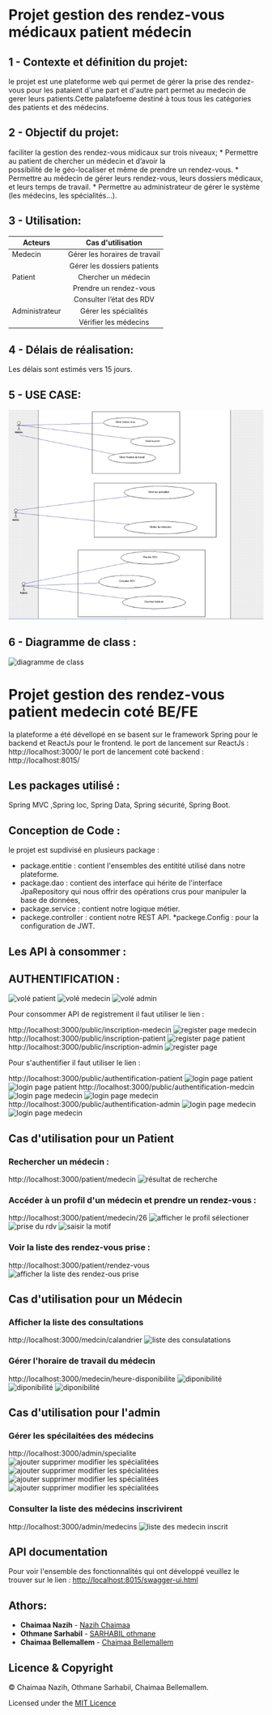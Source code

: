 # Projet gestion des rendez-vous médicaux patient médecin
## 1 - Contexte et définition du projet:

le projet est une plateforme web qui permet de gérer la prise des rendez-vous pour les pataient d'une part et d'autre part permet au medecin de gerer leurs patients.Cette palatefoeme destiné à tous tous les catégories des patients et des médecins.

## 2 - Objectif du projet:

faciliter la gestion des rendez-vous midicaux sur trois niveaux;
	* Permettre au patient de chercher un médecin et d’avoir la  
	  possibilité de le géo-localiser et même de prendre un rendez-vous.
	* Permettre au médecin de gérer leurs rendez-vous, leurs dossiers
	  médicaux, et leurs temps de travail.
	* Permettre au administrateur de gérer le système (les médecins, les
	  spécialités...).

## 3 - Utilisation:

| Acteurs       | Cas d'utilisation             | 
| ------------- |:-----------------------------:| 
| Medecin       | Gérer les horaires de travail |
|               | Gérer les dossiers patients   |  
| Patient       | Chercher un médecin           |
|               | Prendre un rendez-vous        |
|               | Consulter l’état des RDV      |
| Administrateur| Gérer les spécialités         |
|               | Vérifier les médecins         |

## 4 - Délais de réalisation:

Les délais sont estimés vers 15 jours.

## 5 - USE CASE:

![cas d’utilisation géneral](screenshots/genrale.png)

## 6 - Diagramme de class :

![diagramme de class](DigrClass.png)

# Projet gestion des rendez-vous patient medecin coté BE/FE

la plateforme a été dévellopé en se basent sur le framework Spring pour le backend et ReactJs pour le frontend.
le port de lancement sur ReactJs :  http://localhost:3000/
le port de lancement coté backend : http://localhost:8015/

## Les packages utilisé :

Spring MVC ,Spring Ioc, Spring Data, Spring sécurité, Spring Boot.

## Conception de Code :

le projet est supdivisé en plusieurs package :
* package.entitie : contient l'ensembles des entitité utilisé dans notre plateforme.
* package.dao : contient des interface qui hérite de l'interface JpaRepository qui nous offrir des opérations crus  pour manipuler la base de données,
* package.service : contient notre logique métier.
* packege.controller : contient notre REST API.
*packege.Config : pour la configuration de JWT.

## Les API à consommer :

## AUTHENTIFICATION :
![volé patient](Patient.png)
![volé medecin](Medcin.png)
![volé admin](Admin1.png)

Pour consommer API de registrement il faut utiliser le lien :

http://localhost:3000/public/inscription-medecin
![register page medecin](InscriptionMedcin.png)
http://localhost:3000/public/inscription-patient
![register page patient](InscriptionPatient4.PNG)
http://localhost:3000/public/inscription-admin
![register page ](Admin3.PNG)



Pour s'authentifier il faut utiliser le lien :

 
http://localhost:3000/public/authentification-patient
![login page patient](LoginPatient.png)
![login page patient](PageLoginPatient.png)
http://localhost:3000/public/authentification-medcin
![login page medecin](LoginMedcin.png)
![login page medecin](dashboardmedecin.png)
http://localhost:3000/public/authentification-admin
![login page medecin](Admin2.PNG)
![login page medecin](Admin4.PNG)

## Cas d'utilisation pour un Patient
### Rechercher un médecin :

http://localhost:3000/patient/medecin
![résultat de recherche](rechercheMedecin.png)

### Accéder à un profil d'un médecin et prendre un rendez-vous :
http://localhost:3000/patient/medecin/26
![afficher le profil sélectioner](profilmedcin.png)
![prise du rdv](appointment.png)
![saisir la motif](appointmentmotif.png)

### Voir la liste des rendez-vous prise :
http://localhost:3000/patient/rendez-vous
![afficher la liste des rendez-ous prise](rdv.png)

## Cas d'utilisation pour un Médecin
### Afficher la liste des consultations
http://localhost:3000/medcin/calandrier
![liste des consulatations](Calandrer.png)

### Gérer l'horaire de travail du médecin
http://localhost:3000/medecin/heure-disponibilite
![diponibilité](listJourHeure.png)
![diponibilité](listJourHeure1.png)
![diponibilité](listJourHeure3.png)

## Cas d'utilisation pour l'admin
### Gérer les spécilaitées des médecins
http://localhost:3000/admin/specialite
![ajouter supprimer modifier les spécialitées](specialite.png)
![ajouter supprimer modifier les spécialitées](ajouterspecialite.PNG)
![ajouter supprimer modifier les spécialitées](modification.PNG)
![ajouter supprimer modifier les spécialitées](delete.PNG)
### Consulter la liste des médecins inscrivirent
http://localhost:3000/admin/medecins
![liste des medecin inscrit](medecin.png)


## API documentation

Pour voir l'ensemble des fonctionnalités qui ont développé veuillez le trouver sur le lien  :
<http://localhost:8015/swagger-ui.html>

## Athors: 
* **Chaimaa Nazih**  - [Nazih Chaimaa](https://github.com/NzChaimaa)
* **Othmane Sarhabil**  - [SARHABIL othmane](https://github.com/SARHABILothmane)
* **Chaimaa  Bellemallem**  - [Chaimaa  Bellemallem](https://github.com/ChaimaaBellemallem) 

## Licence & Copyright
© Chaimaa  Nazih, Othmane Sarhabil, Chaimaa  Bellemallem.

Licensed under the [MIT Licence](LICENSE)
















